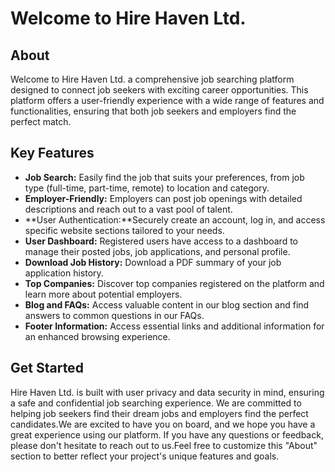 # Welcome to Hire Haven Ltd. 

## About
Welcome to  Hire Haven Ltd. a comprehensive job searching platform designed to connect job seekers with exciting career opportunities. This platform offers a user-friendly experience with a wide range of features and functionalities, ensuring that both job seekers and employers find the perfect match.

## Key Features
- **Job Search:**  Easily find the job that suits your preferences, from job type (full-time, part-time, remote) to location and category.
- **Employer-Friendly:** Employers can post job openings with detailed descriptions and reach out to a vast pool of talent.
- **User Authentication:**Securely create an account, log in, and access specific website sections tailored to your needs.
- **User Dashboard:** Registered users have access to a dashboard to manage their posted jobs, job applications, and personal profile.
- **Download Job History:** Download a PDF summary of your job application history.
- **Top Companies:** Discover top companies registered on the platform and learn more about potential employers.
- **Blog and FAQs:**  Access valuable content in our blog section and find answers to common questions in our FAQs.
- **Footer Information:** Access essential links and additional information for an enhanced browsing experience.

## Get Started
Hire Haven Ltd. is built with user privacy and data security in mind, ensuring a safe and confidential job searching experience. We are committed to helping job seekers find their dream jobs and employers find the perfect candidates.We are excited to have you on board, and we hope you have a great experience using our platform. If you have any questions or feedback, please don't hesitate to reach out to us.Feel free to customize this "About" section to better reflect your project's unique features and goals.




